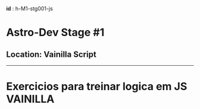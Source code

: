 __id__ :  h-M1-stg001-js
# Astro-Dev Stage #1
## Location: Vainilla Script
-----

# Exercicios para treinar logica em JS VAINILLA
